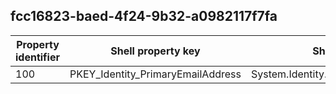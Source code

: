 ## fcc16823-baed-4f24-9b32-a0982117f7fa

Property identifier | Shell property key | Shell name | Alias
--- | --- | --- | ---
100 | PKEY_Identity_PrimaryEmailAddress | System.Identity.PrimaryEmailAddress | 

